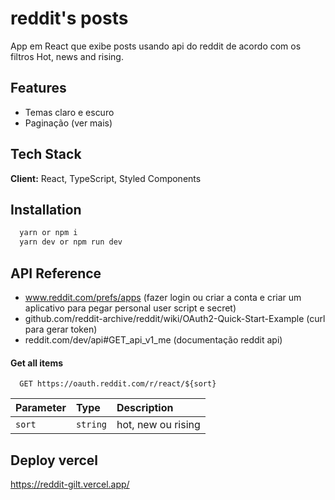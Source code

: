 # reddit's posts

App em React que exibe posts usando api do reddit de acordo com os filtros Hot, news and rising.

## Features

- Temas claro e escuro
- Paginação (ver mais)

## Tech Stack

**Client:** React, TypeScript, Styled Components

## Installation

```bash
  yarn or npm i
  yarn dev or npm run dev
```

## API Reference

- www.reddit.com/prefs/apps (fazer login ou criar a conta e criar um aplicativo para pegar personal user script e secret)
- github.com/reddit-archive/reddit/wiki/OAuth2-Quick-Start-Example (curl para gerar token)
- reddit.com/dev/api#GET_api_v1_me (documentação reddit api)

#### Get all items

```http
  GET https://oauth.reddit.com/r/react/${sort}
```

| Parameter | Type     | Description        |
| :-------- | :------- | :----------------- |
| `sort`    | `string` | hot, new ou rising |

## Deploy vercel

https://reddit-gilt.vercel.app/
